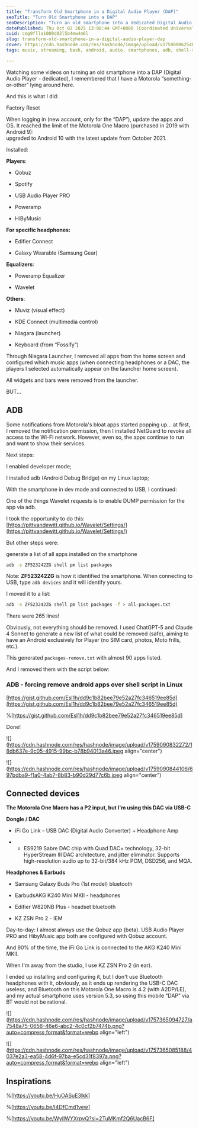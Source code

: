 ```yaml
---
title: "Transform Old Smartphone in a Digital Audio Player (DAP)"
seoTitle: "Turn Old Smartphone into a DAP"
seoDescription: "Turn an old smartphone into a dedicated Digital Audio Player with apps, tweaks, and ADB removal for an optimal music experience"
datePublished: Thu Oct 02 2025 13:08:44 GMT+0000 (Coordinated Universal Time)
cuid: cmg9flla1000d02l5b4mw4m6l
slug: transform-old-smartphone-in-a-digital-audio-player-dap
cover: https://cdn.hashnode.com/res/hashnode/image/upload/v1759090625481/413f676d-a225-4f2a-9dca-1e341eac46d7.png
tags: music, streaming, bash, android, audio, smartphones, adb, shell-script, dac, dap, hi-res, qobuz

---
```


Watching some videos on turning an old smartphone into a DAP (Digital Audio Player - dedicated), I remembered that I have a Motorola “something-or-other” lying around here.

And this is what I did:

Factory Reset

When logging in (new account, only for the “DAP”), update the apps and OS. It reached the limit of the Motorola One Macro (purchased in 2019 with Android 9):  
upgraded to Android 10 with the latest update from October 2021.

Installed:

**Players**:

* Qobuz
    
* Spotify
    
* USB Audio Player PRO
    
* Poweramp
    
* HiByMusic
    

**For specific headphones:**

* Edifier Connect
    
* Galaxy Wearable (Samsung Gear)
    

**Equalizers**:

* Poweramp Equalizer
    
* Wavelet
    

**Others**:

* Muviz (visual effect)
    
* KDE Connect (multimedia control)
    
* Niagara (launcher)
    
* Keyboard (from “Fossify”)
    

Through Niagara Launcher, I removed all apps from the home screen and configured which music apps (when connecting headphones or a DAC, the players I selected automatically appear on the launcher home screen).

All widgets and bars were removed from the launcher.

BUT...

## ADB

Some notifications from Motorola's bloat apps started popping up... at first, I removed the notification permission, then I installed NetGuard to revoke all access to the Wi-Fi network. However, even so, the apps continue to run and want to show their services.

Next steps:

I enabled developer mode;

I installed adb (Android Debug Bridge) on my Linux laptop;

With the smartphone in dev mode and connected to USB, I continued:

One of the things Wavelet requests is to enable DUMP permission for the app via adb.

I took the opportunity to do this: [https://pittvandewitt.github.io/Wavelet/Settings/](https://pittvandewitt.github.io/Wavelet/Settings/)

But other steps were:

generate a list of all apps installed on the smartphone

```bash
adb -s ZF523242ZG shell pm list packages
```

Note: **ZF523242ZG** is how it identified the smartphone. When connecting to USB, type `adb devices` and it will identify yours.

I moved it to a list:

```bash
adb -s ZF523242ZG shell pm list packages -f > all-packages.txt
```

There were 265 lines!

Obviously, not everything should be removed. I used ChatGPT-5 and Claude 4 Sonnet to generate a new list of what could be removed (safe), aiming to have an Android exclusively for Player (no SIM card, photos, Moto frills, etc.).

This generated `packages-remove.txt` with almost 90 apps listed.

And I removed them with the script below:

### ADB - forcing remove android apps over shell script in Linux

[https://gist.github.com/Esl1h/dd9c1b82bee79e52a27fc346519ee85d](https://gist.github.com/Esl1h/dd9c1b82bee79e52a27fc346519ee85d)

%[https://gist.github.com/Esl1h/dd9c1b82bee79e52a27fc346519ee85d] 

Done!

![](https://cdn.hashnode.com/res/hashnode/image/upload/v1759090832272/18db637e-9c05-4915-99bc-b78b94013a46.jpeg align="center")

![](https://cdn.hashnode.com/res/hashnode/image/upload/v1759090844106/697bdba9-f1a0-4ab7-8b83-b90d29d77c6b.jpeg align="center")

## Connected devices

**The Motorola One Macro has a P2 input, but I'm using this DAC via USB-C**

**Dongle / DAC**

* iFi Go Link – USB DAC (Digital Audio Converter) + Headphone Amp
    
* * ES9219 Sabre DAC chip with Quad DAC+ technology, 32-bit HyperStream III DAC architecture, and jitter eliminator. Supports high-resolution audio up to 32-bit/384 kHz PCM, DSD256, and MQA.
        

**Headphones & Earbuds**

* Samsung Galaxy Buds Pro (1st model) bluetooth
    
* EarbudsAKG K240 Mini MKII - headphones
    
* Edifier W820NB Plus - headset bluetooth
    
* KZ ZSN Pro 2 - IEM
    

Day-to-day: I almost always use the Qobuz app (beta). USB Audio Player PRO and HibyMusic app both are configured with Qobuz account.

And 90% of the time, the iFi Go Link is connected to the AKG K240 Mini MKII.

When I'm away from the studio, I use KZ ZSN Pro 2 (in ear).

I ended up installing and configuring it, but I don't use Bluetooth headphones with it, obviously, as it ends up rendering the USB-C DAC useless, and Bluetooth on this Motorola One Macro is 4.2 (with A2DP/LE), and my actual smartphone uses version 5.3, so using this mobile “DAP” via BT would not be rational.

![](https://cdn.hashnode.com/res/hashnode/image/upload/v1757365094727/a7548a75-0656-46e6-abc2-4c0cf2b7474b.png?auto=compress,format&format=webp align="left")

![](https://cdn.hashnode.com/res/hashnode/image/upload/v1757365085188/4037e2a3-ea58-4d6f-97ba-e5cd31f8397a.png?auto=compress,format&format=webp align="left")

## Inspirations

%[https://youtu.be/HuOASuE3lkk] 

%[https://youtu.be/I4DfCmd1vew] 

%[https://youtu.be/WylIWYXrpvQ?si=2TuMKmf2Q6UacB6F]